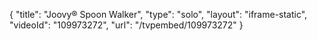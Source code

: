 {
    "title": "Joovy&reg; Spoon Walker",
    "type": "solo",
    "layout": "iframe-static",
    "videoId": "109973272",
    "url": "\/tvpembed\/109973272"
}